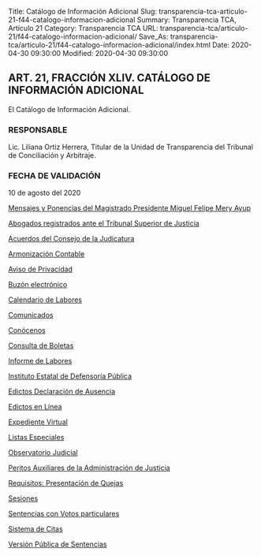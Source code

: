 Title: Catálogo de Información Adicional
Slug: transparencia-tca-articulo-21-f44-catalogo-informacion-adicional
Summary: Transparencia TCA, Artículo 21
Category: Transparencia TCA
URL: transparencia-tca/articulo-21/f44-catalogo-informacion-adicional/
Save_As: transparencia-tca/articulo-21/f44-catalogo-informacion-adicional/index.html
Date: 2020-04-30 09:30:00
Modified: 2020-04-30 09:30:00


## ART. 21, FRACCIÓN XLIV. CATÁLOGO DE INFORMACIÓN ADICIONAL

El Catálogo de Información Adicional.

### RESPONSABLE

Lic. Liliana Ortiz Herrera, Titular de la Unidad de Transparencia del Tribunal de Conciliación y Arbitraje.

### FECHA DE VALIDACIÓN

10 de agosto del 2020

[Mensajes y Ponencias del Magistrado Presidente Miguel Felipe Mery Ayup](https://www.pjecz.gob.mx/conocenos/quienes-somos/bienvenida/)

[Abogados registrados ante el Tribunal Superior de Justicia](https://www.pjecz.gob.mx/consultas/abogados-registrados/)

[Acuerdos del Consejo de la Judicatura](https://www.pjecz.gob.mx/category/acuerdos-del-consejo.html)

[Armonización Contable](https://www.pjecz.gob.mx/armonizacion-contable/)

[Aviso de Privacidad](https://www.pjecz.gob.mx/aviso-de-privacidad/)

[Buzón electrónico](https://www.pjecz.gob.mx/buzon-electronico/)

[Calendario de Labores](https://www.pjecz.gob.mx/consultas/calendario-de-labores/)

[Comunicados](https://www.pjecz.gob.mx/category/comunicados.html)

[Conócenos](https://www.pjecz.gob.mx/conocenos/)

[Consulta de Boletas](https://www.pjecz.gob.mx/consultas/boletas/)

[Informe de Labores](https://www.pjecz.gob.mx/transparencia/articulo-21/f40-informe-anual-actividades/)

[Instituto Estatal de Defensorí­a Pública](https://www.pjecz.gob.mx/conocenos/estructura/tribunal-superior-de-justicia/organos-no-jurisdiccionales/instituto-estatal-de-defensoria-publica/)

[Edictos Declaración de Ausencia](https://www.pjecz.gob.mx/edictos-de-declaracion-de-ausencia/)

[Edictos en Línea](https://www.pjecz.gob.mx/consultas/edictos/)

[Expediente Virtual](https://www.pjecz.gob.mx/consultas/expediente-virtual/)

[Listas Especiales](https://www.pjecz.gob.mx/consultas/listas-especiales/)

[Observatorio Judicial](https://www.pjecz.gob.mx/observatorio-judicial/)

[Peritos Auxiliares de la Administración de Justicia](https://www.pjecz.gob.mx/transparencia/articulo-27/f20-lista-peritos/)

[Requisitos: Presentación de Quejas](https://www.pjecz.gob.mx/conocenos/estructura/consejo-de-la-judicatura/presentacion-de-quejas/)

[Sesiones](https://www.pjecz.gob.mx/sesiones/)

[Sentencias con Votos particulares](https://www.pjecz.gob.mx/sesiones/votos-particulares/)

[Sistema de Citas](https://www.pjecz.gob.mx/citas/)

[Versión Pública de Sentencias](https://www.pjecz.gob.mx/consultas/sentencias/)


